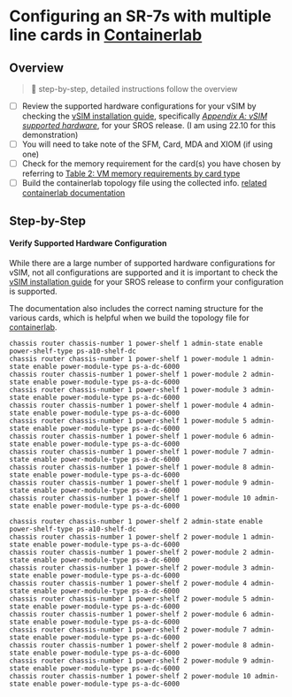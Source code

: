 # Configuring an SR-7s with multiple line cards in [Containerlab](https://containerlab.dev)

## Overview
> :flashlight: step-by-step, detailed instructions follow the overview
- [ ] Review the supported hardware configurations for your vSIM by checking the [vSIM installation guide](https://documentation.nokia.com/cgi-bin/dbaccessfilename.cgi/3HE18406AAAETQZZA01_V1_Virtualized%207250%20IXR%207750%20SR%20and%207950%20XRS%20Simulator%20(vSIM)%20Installation%20and%20Setup%20Guide%2022.10.R2.pdf), specifically *[Appendix A: vSIM supported hardware](https://documentation.nokia.com/cgi-bin/dbaccessfilename.cgi/3HE18406AAAETQZZA01_V1_Virtualized%207250%20IXR%207750%20SR%20and%207950%20XRS%20Simulator%20(vSIM)%20Installation%20and%20Setup%20Guide%2022.10.R2.pdf#%5B%7B%22num%22%3A149%2C%22gen%22%3A0%7D%2C%7B%22name%22%3A%22XYZ%22%7D%2C56.692%2C580.527%2Cnull%5D)*, for your SROS release. (I am using 22.10 for this demonstration)
- [ ] You will need to take note of the SFM, Card, MDA and XIOM (if using one)
- [ ] Check for the memory requirement for the card(s) you have chosen by referring to [Table 2: VM memory requirements by card type](https://documentation.nokia.com/cgi-bin/dbaccessfilename.cgi/3HE18406AAAETQZZA01_V1_Virtualized%207250%20IXR%207750%20SR%20and%207950%20XRS%20Simulator%20(vSIM)%20Installation%20and%20Setup%20Guide%2022.10.R2.pdf#%5B%7B%22num%22%3A35%2C%22gen%22%3A0%7D%2C%7B%22name%22%3A%22XYZ%22%7D%2C81.692%2C206.561%2Cnull%5D)
- [ ] Build the containerlab topology file using the collected info. [related containerlab documentation](https://containerlab.dev/manual/kinds/vr-sros/)

## Step-by-Step

#### Verify Supported Hardware Configuration

While there are a large number of supported hardware configurations for vSIM, not all configurations are supported and it is important to check the [vSIM installation guide](https://documentation.nokia.com/cgi-bin/dbaccessfilename.cgi/3HE18406AAAETQZZA01_V1_Virtualized%207250%20IXR%207750%20SR%20and%207950%20XRS%20Simulator%20(vSIM)%20Installation%20and%20Setup%20Guide%2022.10.R2.pdf) for your SROS release to confirm your configuration is supported.

The documentation also includes the correct naming structure for the various cards, which is helpful when we build the topology file for [containerlab](https://containerlab.dev).
```
chassis router chassis-number 1 power-shelf 1 admin-state enable power-shelf-type ps-a10-shelf-dc
chassis router chassis-number 1 power-shelf 1 power-module 1 admin-state enable power-module-type ps-a-dc-6000
chassis router chassis-number 1 power-shelf 1 power-module 2 admin-state enable power-module-type ps-a-dc-6000
chassis router chassis-number 1 power-shelf 1 power-module 3 admin-state enable power-module-type ps-a-dc-6000
chassis router chassis-number 1 power-shelf 1 power-module 4 admin-state enable power-module-type ps-a-dc-6000
chassis router chassis-number 1 power-shelf 1 power-module 5 admin-state enable power-module-type ps-a-dc-6000
chassis router chassis-number 1 power-shelf 1 power-module 6 admin-state enable power-module-type ps-a-dc-6000
chassis router chassis-number 1 power-shelf 1 power-module 7 admin-state enable power-module-type ps-a-dc-6000
chassis router chassis-number 1 power-shelf 1 power-module 8 admin-state enable power-module-type ps-a-dc-6000
chassis router chassis-number 1 power-shelf 1 power-module 9 admin-state enable power-module-type ps-a-dc-6000
chassis router chassis-number 1 power-shelf 1 power-module 10 admin-state enable power-module-type ps-a-dc-6000

chassis router chassis-number 1 power-shelf 2 admin-state enable power-shelf-type ps-a10-shelf-dc
chassis router chassis-number 1 power-shelf 2 power-module 1 admin-state enable power-module-type ps-a-dc-6000
chassis router chassis-number 1 power-shelf 2 power-module 2 admin-state enable power-module-type ps-a-dc-6000
chassis router chassis-number 1 power-shelf 2 power-module 3 admin-state enable power-module-type ps-a-dc-6000
chassis router chassis-number 1 power-shelf 2 power-module 4 admin-state enable power-module-type ps-a-dc-6000
chassis router chassis-number 1 power-shelf 2 power-module 5 admin-state enable power-module-type ps-a-dc-6000
chassis router chassis-number 1 power-shelf 2 power-module 6 admin-state enable power-module-type ps-a-dc-6000
chassis router chassis-number 1 power-shelf 2 power-module 7 admin-state enable power-module-type ps-a-dc-6000
chassis router chassis-number 1 power-shelf 2 power-module 8 admin-state enable power-module-type ps-a-dc-6000
chassis router chassis-number 1 power-shelf 2 power-module 9 admin-state enable power-module-type ps-a-dc-6000
chassis router chassis-number 1 power-shelf 2 power-module 10 admin-state enable power-module-type ps-a-dc-6000
```